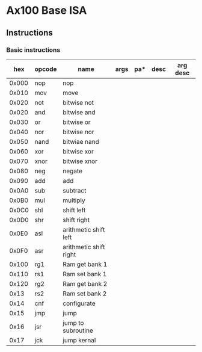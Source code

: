 # Ax100 Base ISA

## Instructions

### Basic instructions
| hex | opcode | name | args | pa* | desc | arg desc |
| --- | ------ | -----| ---- | --- | ---- | -------- |
| 0x000 | nop | nop |  |  |  |  |
| 0x010 | mov | move |  |  |  |  |
| 0x020 | not | bitwise not |  |  |  |  |
| 0x020 | and | bitwise and |  |  |  |  |
| 0x030 | or | bitwise or |  |  |  |  |
| 0x040 | nor | bitwise nor |  |  |  |  |
| 0x050 | nand | bitwiae nand |  |  |  |  |
| 0x060 | xor | bitwise xor |  |  |  |  |
| 0x070 | xnor | bitwise xnor |  |  |  |  |
| 0x080 | neg | negate |  |  |  |  |
| 0x090 | add | add |  |  |  |  |
| 0x0A0 | sub | subtract |  |  |  |  |
| 0x0B0 | mul | multiply |  |  |  |  |
| 0x0C0 | shl | shift left |  |  |  |  |
| 0x0D0 | shr | shift right |  |  |  |  |
| 0x0E0 | asl | arithmetic shift left |  |  |  |  |
| 0x0F0 | asr | arithmetic shift right |  |  |  |  |
| 0x100 | rg1 | Ram get bank 1 |  |  |  |  |
| 0x110 | rs1 | Ram set bank 1 |  |  |  |  |
| 0x120 | rg2 | Ram get bank 2 |  |  |  |  |
| 0x13 | rs2 | Ram set bank 2 |  |  |  |  |
| 0x14 | cnf | configurate |  |  |  |  |
| 0x15 | jmp | jump |  |  |  |  |
| 0x16 | jsr | jump to subroutine |  |  |  |  |
| 0x17 | jck | jump kernal |  |  |  |  |
